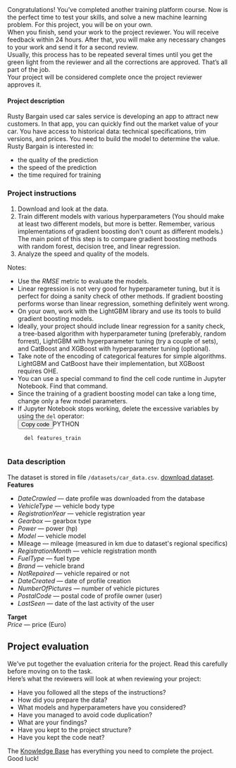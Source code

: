 <section class="theory-viewer prisma prisma_theme_light big-theory"><section class="theory-viewer__blocking-layout-block theory-viewer__block theory-viewer__block_type_vertical-layout theory-viewer__block_layout"><section class="theory-viewer__block theory-viewer__block_type_markdown"><div class="Markdown base-markdown base-markdown_with-gallery markdown markdown_size_normal markdown_type_theory full-markdown"><div class="paragraph">Congratulations! You’ve completed another training platform course. Now is the perfect time to test your skills, and solve a new machine learning problem. For this project, you will be on your own.</div><div class="paragraph">When you finish, send your work to the project reviewer. You will receive feedback within 24 hours. After that, you will make any necessary changes to your work and send it for a second review.</div><div class="paragraph">Usually, this process has to be repeated several times until you get the green light from the reviewer and all the corrections are approved. That’s all part of the job.</div><div class="paragraph">Your project will be considered complete once the project reviewer approves it.</div><h1>Project description</h1><div class="paragraph">Rusty Bargain used car sales service is developing an app to attract new customers. In that app, you can quickly find out the market value of your car. You have access to historical data: technical specifications, trim versions, and prices. You need to build the model to determine the value. </div><div class="paragraph">Rusty Bargain is interested in:</div><ul><li>the quality of the prediction</li><li>the speed of the prediction</li><li>the time required for training</li></ul><h3>Project instructions</h3><ol start="1"><li>Download and look at the data.</li><li>Train different models with various hyperparameters (You should make at least two different models, but more is better. Remember, various implementations of gradient boosting don't count as different models.) The main point of this step is to compare gradient boosting methods with random forest, decision tree, and linear regression.</li><li>Analyze the speed and quality of the models.</li></ol><div class="paragraph">Notes:</div><ul><li>Use the <em>RMSE</em> metric to evaluate the models.</li><li>Linear regression is not very good for hyperparameter tuning, but it is perfect for doing a sanity check of other methods. If gradient boosting performs worse than linear regression, something definitely went wrong.</li><li>On your own, work with the LightGBM library and use its tools to build gradient boosting models.</li><li>Ideally, your project should include linear regression for a sanity check, a tree-based algorithm with hyperparameter tuning (preferably, random forrest), LightGBM with hyperparameter tuning (try a couple of sets), and CatBoost and XGBoost with hyperparameter tuning (optional).</li><li>Take note of the encoding of categorical features for simple algorithms. LightGBM and CatBoost have their implementation, but XGBoost requires OHE.</li><li>You can use a special command to find the cell code runtime in Jupyter Notebook. Find that command.</li><li>Since the training of a gradient boosting model can take a long time, change only a few model parameters.</li><li><div class="paragraph">If Jupyter Notebook stops working, delete the excessive variables by using the <code class="code-inline code-inline_theme_light">del</code> operator:</div><div class="python code-block code-block_theme_light"><div class="code-block__tools"><button class="code-block__clipboard" type="button">Copy code</button><span class="code-block__lang">PYTHON</span></div><div class="scrollable-default scrollable scrollable_theme_light code-block__scrollable prisma prisma_theme_light"><div></div><div class="scrollable__content-wrapper"><div class="scrollbar-remover scrollable__content-container" style="--scroll-bar-width: 18px; --scroll-bar-height: 18px;"><div class="scrollable__content"><pre class="code-block__code-wrapper"><code class="code-block__code python">  <span class="hljs-keyword">del</span> features_train
   </code></pre><div></div></div></div></div><section class="scrollbar-default scrollbar scrollbar_vertical scrollbar_hidden scrollable__scrollbar scrollable__scrollbar_type_vertical" size="1" style="--scrollbar-offset-size: 57px; --scrollbar-control-size: 57px; --scrollbar-control-container-size: 100%; --scrollbar-scale: 1; --scrollbar-control-offset: 0;"><div class="scrollbar__control-container"><div class="scrollbar__control"><div class="scrollbar__control-line"></div></div></div></section><section class="scrollbar-default scrollbar scrollbar_horizontal scrollbar_hidden scrollable__scrollbar scrollable__scrollbar_type_horizontal" size="1" style="--scrollbar-offset-size: 640px; --scrollbar-control-size: 640px; --scrollbar-control-container-size: 100%; --scrollbar-scale: 1; --scrollbar-control-offset: 0;"><div class="scrollbar__control-container"><div class="scrollbar__control"><div class="scrollbar__control-line"></div></div></div></section></div></div></li></ul><h3>Data description</h3><div class="paragraph">The dataset is stored in file <code class="code-inline code-inline_theme_light">/datasets/car_data.csv</code>. <a href="https://practicum-content.s3.us-west-1.amazonaws.com/datasets/car_data.csv" target="_blank">download dataset</a>.</div><div class="paragraph paragraph_has-one-child"><strong>Features</strong></div><ul><li><em>DateCrawled</em> — date profile was downloaded from the database</li><li><em>VehicleType</em> — vehicle body type</li><li><em>RegistrationYear</em> — vehicle registration year</li><li><em>Gearbox</em> — gearbox type</li><li><em>Power</em> — power (hp)</li><li><em>Model</em> — vehicle model</li><li>Mileage — mileage (measured in km due to dataset's regional specifics)</li><li><em>RegistrationMonth</em> — vehicle registration month</li><li><em>FuelType</em> — fuel type</li><li><em>Brand</em> — vehicle brand</li><li><em>NotRepaired</em> — vehicle repaired or not</li><li><em>DateCreated</em> — date of profile creation</li><li><em>NumberOfPictures</em> — number of vehicle pictures</li><li><em>PostalCode</em> —  postal code of profile owner (user)</li><li><em>LastSeen</em> — date of the last activity of the user</li></ul><div class="paragraph paragraph_has-one-child"><strong>Target</strong></div><div class="paragraph"><em>Price</em> — price (Euro)</div><h2>Project evaluation</h2><div class="paragraph">We’ve put together the evaluation criteria for the project. Read this carefully before moving on to the task.</div><div class="paragraph">Here’s what the reviewers will look at when reviewing your project:</div><ul><li>Have you followed all the steps of the instructions?</li><li>How did you prepare the data?</li><li>What models and hyperparameters have you considered?</li><li>Have you managed to avoid code duplication?</li><li>What are your findings?</li><li>Have you kept to the project structure?</li><li>Have you kept the code neat?</li></ul><div class="paragraph">The <a href="https://tripleten.gatsbyjs.io/DS/NM/" target="_blank">Knowledge Base</a> has everything you need to complete the project.</div><div class="paragraph">Good luck!</div></div></section></section></section>
